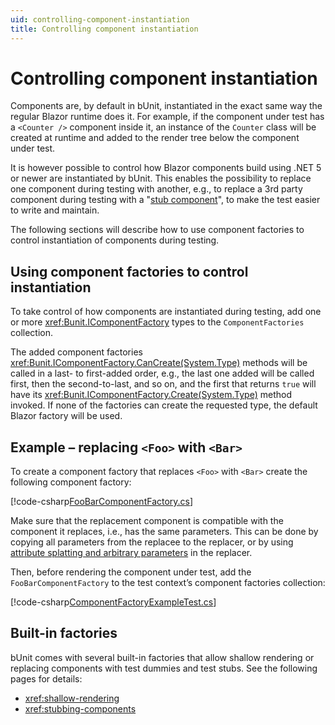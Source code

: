 ```yaml
---
uid: controlling-component-instantiation
title: Controlling component instantiation
---
```


# Controlling component instantiation

Components are, by default in bUnit, instantiated in the exact same way the regular Blazor runtime does it. For example, if the component under test has a `<Counter />` component inside it, an instance of the `Counter` class will be created at runtime and added to the render tree below the component under test.

It is however possible to control how Blazor components build using .NET 5 or newer are instantiated by bUnit. This enables the possibility to replace one component during testing with another, e.g., to replace a 3rd party component during testing with a "[stub component]( https://en.wikipedia.org/wiki/Test_stub)", to make the test easier to write and maintain.

The following sections will describe how to use component factories to control instantiation of components during testing.

## Using component factories to control instantiation

To take control of how components are instantiated during testing, add one or more <xref:Bunit.IComponentFactory> types to the `ComponentFactories` collection.

The added component factories <xref:Bunit.IComponentFactory.CanCreate(System.Type)> methods will be called in a last- to first-added order, e.g., the last one added will be called first, then the second-to-last, and so on, and the first that returns `true` will have its <xref:Bunit.IComponentFactory.Create(System.Type)> method invoked. If none of the factories can create the requested type, the default Blazor factory will be used.

## Example – replacing `<Foo>` with `<Bar>`

To create a component factory that replaces `<Foo>` with `<Bar>` create the following component factory:

[!code-csharp[FooBarComponentFactory.cs](../../../samples/tests/xunit/FooBarComponentFactory.cs#L3-L14)]

Make sure that the replacement component is compatible with the component it replaces, i.e., has the same parameters. This can be done by copying all parameters from the replacee to the replacer, or by using [attribute splatting and arbitrary parameters](https://docs.microsoft.com/en-us/aspnet/core/blazor/components/#attribute-splatting-and-arbitrary-parameters) in the replacer.

Then, before rendering the component under test, add the `FooBarComponentFactory` to the test context’s component factories collection:

[!code-csharp[ComponentFactoryExampleTest.cs](../../../samples/tests/xunit/ComponentFactoryExampleTest.cs#L9-L27)]

## Built-in factories

bUnit comes with several built-in factories that allow shallow rendering or replacing components with test dummies and test stubs. See the following pages for details:

- <xref:shallow-rendering>
- <xref:stubbing-components>
